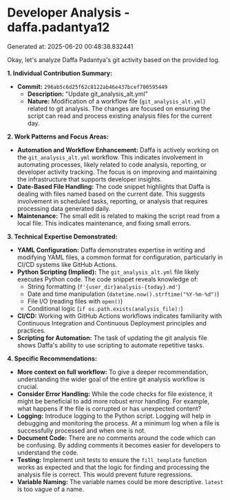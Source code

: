 # Developer Analysis - daffa.padantya12
Generated at: 2025-06-20 00:48:38.832441

Okay, let's analyze Daffa Padantya's git activity based on the provided log.

**1. Individual Contribution Summary:**

*   **Commit:** `296ab5c6d25f62c8122ab46e437bcef700595449`
    *   **Description:**  "Update git\_analysis\_alt.yml"
    *   **Nature:** Modification of a workflow file (`git_analysis_alt.yml`) related to git analysis.  The changes are focused on ensuring the script can read and process existing analysis files for the current day.

**2. Work Patterns and Focus Areas:**

*   **Automation and Workflow Enhancement:** Daffa is actively working on the `git_analysis_alt.yml` workflow.  This indicates involvement in automating processes, likely related to code analysis, reporting, or developer activity tracking.  The focus is on improving and maintaining the infrastructure that supports developer insights.
*   **Date-Based File Handling:**  The code snippet highlights that Daffa is dealing with files named based on the current date.  This suggests involvement in scheduled tasks, reporting, or analysis that requires processing data generated daily.
*   **Maintenance:** The small edit is related to making the script read from a local file. This indicates maintenance, and fixing small errors.

**3. Technical Expertise Demonstrated:**

*   **YAML Configuration:** Daffa demonstrates expertise in writing and modifying YAML files, a common format for configuration, particularly in CI/CD systems like GitHub Actions.
*   **Python Scripting (Implied):** The `git_analysis_alt.yml` file likely executes Python code.  The code snippet reveals knowledge of:
    *   String formatting (`f'{user_dir}analysis-{today}.md'`)
    *   Date and time manipulation (`datetime.now().strftime("%Y-%m-%d")`)
    *   File I/O (reading files with `open()`)
    *   Conditional logic (`if os.path.exists(analysis_file):`)
*   **CI/CD:** Working with GitHub Actions workflows indicates familiarity with Continuous Integration and Continuous Deployment principles and practices.
*   **Scripting for Automation:**  The task of updating the git analysis file shows Daffa's ability to use scripting to automate repetitive tasks.

**4. Specific Recommendations:**

*   **More context on full workflow:** To give a deeper recommendation, understanding the wider goal of the entire git analysis workflow is crucial.
*   **Consider Error Handling:**  While the code checks for file existence, it might be beneficial to add more robust error handling.  For example, what happens if the file is corrupted or has unexpected content?
*   **Logging:** Introduce logging to the Python script. Logging will help in debugging and monitoring the process. At a minimum log when a file is successfully processed and when one is not.
*   **Document Code:** There are no comments around the code which can be confusing. By adding comments it becomes easier for developers to understand the code.
*   **Testing:** Implement unit tests to ensure the `fill_template` function works as expected and that the logic for finding and processing the analysis file is correct.  This would prevent future regressions.
*   **Variable Naming:** The variable names could be more descriptive. `latest` is too vague of a name.

